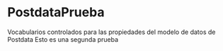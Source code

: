 # PostdataPrueba
Vocabularios controlados para las propiedades del modelo de datos de Postdata
Esto es una segunda prueba
